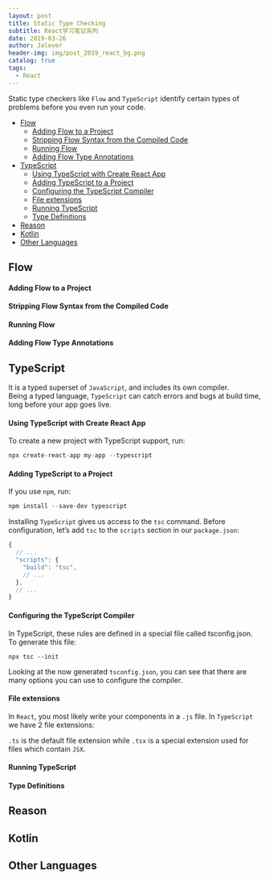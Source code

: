 ```yaml
---
layout: post
title: Static Type Checking
subtitle: React学习笔记系列
date: 2019-03-26
author: Jalever
header-img: img/post_2019_react_bg.png
catalog: true
tags:
  - React
---
```


Static type checkers like `Flow` and `TypeScript` identify certain types of problems before you even run your code.

- [Flow](#flow)
    - [Adding Flow to a Project](#adding-flow-to-a-project)
    - [Stripping Flow Syntax from the Compiled Code](#stripping-flow-syntax-from-the-compiled-code)
    - [Running Flow](#running-flow)
    - [Adding Flow Type Annotations](#adding-flow-type-annotations)
- [TypeScript](#typescript)
    - [Using TypeScript with Create React App](#using-typescript-with-create-react-app)
    - [Adding TypeScript to a Project](#adding-typescript-to-a-project)
    - [Configuring the TypeScript Compiler](#configuring-the-typescript-compiler)
    - [File extensions](#file-extensions)
    - [Running TypeScript](#running-typescript)
    - [Type Definitions](#type-definitions)
- [Reason](#reason)
- [Kotlin](#kotlin)
- [Other Languages](#other-languages)

## Flow
#### Adding Flow to a Project 
#### Stripping Flow Syntax from the Compiled Code  
#### Running Flow  
#### Adding Flow Type Annotations  
## TypeScript
It is a typed superset of `JavaScript`, and includes its own compiler. <br>
Being a typed language, `TypeScript` can catch errors and bugs at build time, long before your app goes live.

#### Using TypeScript with Create React App 
To create a new project with TypeScript support, run:
```javascript
npx create-react-app my-app --typescript
```

#### Adding TypeScript to a Project 
If you use `npm`, run:
```javascript
npm install --save-dev typescript
```
Installing `TypeScript` gives us access to the `tsc` command. 
Before configuration, let’s add `tsc` to the `scripts` section in our `package.json`:
```javascript
{
  // ...
  "scripts": {
    "build": "tsc",
    // ...
  },
  // ...
}
```

#### Configuring the TypeScript Compiler 
In TypeScript, these rules are defined in a special file called tsconfig.json. 
To generate this file:
```
npx tsc --init
```
Looking at the now generated `tsconfig.json`, you can see that there are many options you can use to configure the compiler. 

#### File extensions 
In `React`, you most likely write your components in a `.js` file. In `TypeScript` we have 2 file extensions:

`.ts` is the default file extension while `.tsx` is a special extension used for files which contain `JSX`.

#### Running TypeScript 

#### Type Definitions  

## Reason   
## Kotlin   
## Other Languages  
